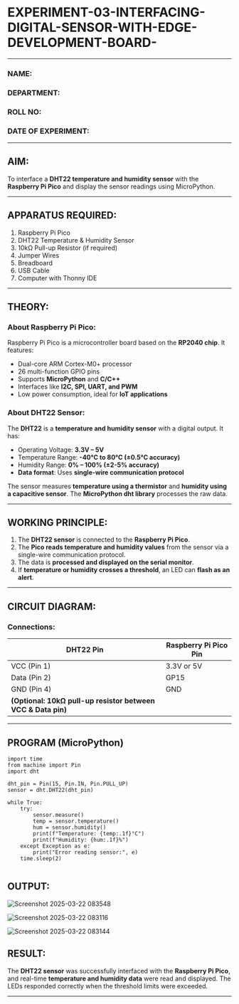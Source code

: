 # EXPERIMENT-03-INTERFACING-DIGITAL-SENSOR-WITH-EDGE-DEVELOPMENT-BOARD-
 
---

### **NAME:**  
### **DEPARTMENT:**  
### **ROLL NO:**  
### **DATE OF EXPERIMENT:**  

---

## **AIM:**  
To interface a **DHT22 temperature and humidity sensor** with the **Raspberry Pi Pico** and display the sensor readings using MicroPython.

---

## **APPARATUS REQUIRED:**  
1. Raspberry Pi Pico  
2. DHT22 Temperature & Humidity Sensor  
3. 10kΩ Pull-up Resistor (if required)  
4. Jumper Wires  
5. Breadboard  
6. USB Cable  
7. Computer with Thonny IDE  

---

## **THEORY:**  
### **About Raspberry Pi Pico:**  
Raspberry Pi Pico is a microcontroller board based on the **RP2040 chip**. It features:  
- Dual-core ARM Cortex-M0+ processor  
- 26 multi-function GPIO pins  
- Supports **MicroPython** and **C/C++**  
- Interfaces like **I2C, SPI, UART, and PWM**  
- Low power consumption, ideal for **IoT applications**  

### **About DHT22 Sensor:**  
The **DHT22** is a **temperature and humidity sensor** with a digital output. It has:  
- Operating Voltage: **3.3V – 5V**  
- Temperature Range: **-40°C to 80°C (±0.5°C accuracy)**  
- Humidity Range: **0% – 100% (±2-5% accuracy)**  
- **Data format**: Uses **single-wire communication protocol**  

The sensor measures **temperature using a thermistor** and **humidity using a capacitive sensor**. The **MicroPython dht library** processes the raw data.

---

## **WORKING PRINCIPLE:**  
1. The **DHT22 sensor** is connected to the **Raspberry Pi Pico**.  
2. The **Pico reads temperature and humidity values** from the sensor via a single-wire communication protocol.  
3. The data is **processed and displayed on the serial monitor**.  
4. If **temperature or humidity crosses a threshold**, an LED can **flash as an alert**.  

---

## **CIRCUIT DIAGRAM:**  
### **Connections:**  

| DHT22 Pin | Raspberry Pi Pico Pin |
|-----------|----------------------|
| VCC (Pin 1) | 3.3V or 5V |
| Data (Pin 2) | GP15 |
| GND (Pin 4) | GND |
| **(Optional: 10kΩ pull-up resistor between VCC & Data pin)** | |

---

## **PROGRAM (MicroPython)**  
```
import time
from machine import Pin
import dht

dht_pin = Pin(15, Pin.IN, Pin.PULL_UP) 
sensor = dht.DHT22(dht_pin)

while True:
    try:
        sensor.measure()
        temp = sensor.temperature()  
        hum = sensor.humidity()
        print(f"Temperature: {temp:.1f}°C") 
        print(f"Humidity: {hum:.1f}%")
    except Exception as e:
        print("Error reading sensor:", e)
    time.sleep(2)


```
## **OUTPUT:**  
 ![Screenshot 2025-03-22 083548](https://github.com/user-attachments/assets/c433dd9f-270e-450a-a356-eb972b064fee)

![Screenshot 2025-03-22 083116](https://github.com/user-attachments/assets/f6f0181e-040b-430f-af9a-fe300833a39f)


  ![Screenshot 2025-03-22 083144](https://github.com/user-attachments/assets/f7110ac5-7acc-4164-b5f0-eb36911f99f5)



## **RESULT:**  
The **DHT22 sensor** was successfully interfaced with the **Raspberry Pi Pico**, and real-time **temperature and humidity data** were read and displayed. The LEDs responded correctly when the threshold limits were exceeded.

---

 
